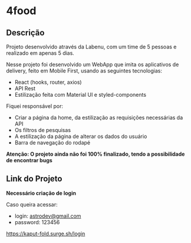 # 4food

## Descrição
Projeto desenvolvido através da Labenu, com um time de 5 pessoas e realizado em apenas 5 dias.
  
  Nesse projeto foi desenvolvido um WebApp que imita os aplicativos de delivery, feito em Mobile First, usando as seguintes tecnologias:
  - React (hooks, router, axios)
  - API Rest
  - Estilização feita com Material UI e styled-components

Fiquei responsável por: 
  - Criar a página da home, da estilização as requisições necessárias da API
  - Os filtros de pesquisas
  - A estilização da página de alterar os dados do usuário
  - Barra de navegação do rodapé 

**Atenção: O projeto ainda não foi 100% finalizado, tendo a possibilidade de encontrar bugs**

## Link do Projeto
**Necessário criação de login**

Caso queira acessar: 
- login: astrodev@gmail.com
- password: 123456

https://kaput-fold.surge.sh/login
